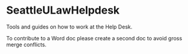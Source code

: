 # SeattleULawHelpdesk
Tools and guides on how to work at the Help Desk.

To contribute to a Word doc please create a second doc to avoid gross merge conflicts.

